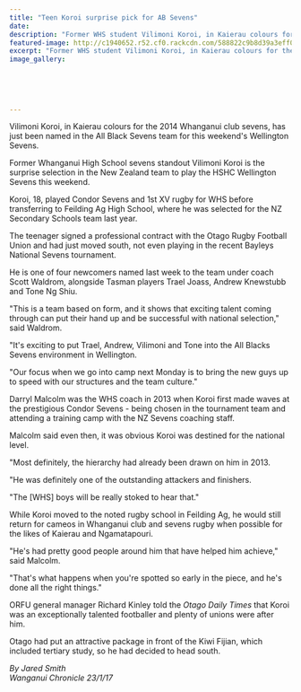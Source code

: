 ```yaml
---
title: "Teen Koroi surprise pick for AB Sevens"
date: 
description: "Former WHS student Vilimoni Koroi, in Kaierau colours for the 2014 Whanganui club sevens, has just been named in the All Black Sevens team for this weekend's Wellington Sevens..."
featured-image: http://c1940652.r52.cf0.rackcdn.com/588822c9b8d39a3eff001fc4/Vili-Koroi-selected-All-Blacks-Sevens-Jan-2017.jpg
excerpt: "Former WHS student Vilimoni Koroi, in Kaierau colours for the 2014 Whanganui club sevens, has just been named in the All Black Sevens team for this weekend's Wellington Sevens"
image_gallery:
    
    
    
    
    
---
```


<p>Vilimoni Koroi, in Kaierau colours for the 2014 Whanganui club sevens, has just been named in the All Black Sevens team for this weekend's Wellington Sevens.</p>
<p>Former Whanganui High School sevens standout Vilimoni Koroi is the surprise selection in the New Zealand team to play the HSHC Wellington Sevens this weekend.</p>
<p>Koroi, 18, played Condor Sevens and 1st XV rugby for WHS before transferring to Feilding Ag High School, where he was selected for the NZ Secondary Schools team last year.</p>
<p>The teenager signed a professional contract with the Otago Rugby Football Union and had just moved south, not even playing in the recent Bayleys National Sevens tournament.</p>
<p>He is one of four newcomers named last week to the team under coach Scott Waldrom, alongside Tasman players Trael Joass, Andrew Knewstubb and Tone Ng Shiu.</p>
<p>"This is a team based on form, and it shows that exciting talent coming through can put their hand up and be successful with national selection," said Waldrom.</p>
<p>"It's exciting to put Trael, Andrew, Vilimoni and Tone into the All Blacks Sevens environment in Wellington.</p>
<p>"Our focus when we go into camp next Monday is to bring the new guys up to speed with our structures and the team culture."</p>
<p>Darryl Malcolm was the WHS coach in 2013 when Koroi first made waves at the prestigious Condor Sevens - being chosen in the tournament team and attending a training camp with the NZ Sevens coaching staff.</p>
<p>Malcolm said even then, it was obvious Koroi was destined for the national level. &nbsp;</p>
<p>"Most definitely, the hierarchy had already been drawn on him in 2013.</p>
<p>"He was definitely one of the outstanding attackers and finishers.</p>
<p>"The [WHS] boys will be really stoked to hear that."</p>
<p>While Koroi moved to the noted rugby school in Feilding Ag, he would still return for cameos in Whanganui club and sevens rugby when possible for the likes of Kaierau and Ngamatapouri.</p>
<p>"He's had pretty good people around him that have helped him achieve," said Malcolm.</p>
<p>"That's what happens when you're spotted so early in the piece, and he's done all the right things."</p>
<p>ORFU general manager Richard Kinley told the&nbsp;<em>Otago Daily Times</em>&nbsp;that Koroi was an exceptionally talented footballer and plenty of unions were after him.</p>
<p>Otago had put an attractive package in front of the Kiwi Fijian, which included tertiary study, so he had decided to head south.</p>
<p class="clear syndicator"><em>By Jared Smith</em><br /><em>Wanganui Chronicle 23/1/17&nbsp;</em></p>

